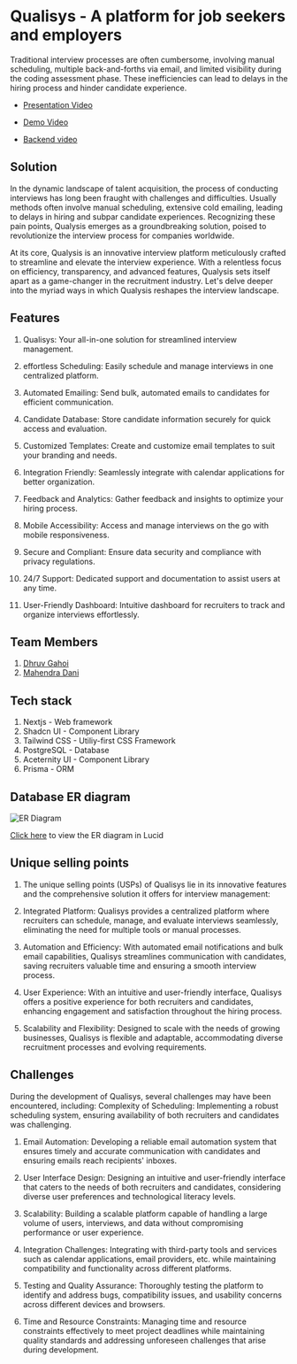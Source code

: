 # Qualisys - A platform for job seekers and employers


Traditional interview processes are often cumbersome, involving manual scheduling, multiple back-and-forths via email, and limited visibility during the coding assessment phase. These inefficiencies can lead to delays in the hiring process and hinder candidate experience.

- [Presentation Video](https://www.loom.com/share/a4cb392de49e4d7f910c9a2908217d82?sid=95a36a9b-d54e-49df-ab5c-11266128966b)

- [Demo Video](https://www.loom.com/share/5c4292ff4f4449d9a772680fb0ab187c?sid=83c760e4-4e0d-4c2e-a4bd-4e1bd1f14797)

- [Backend video](https://www.loom.com/share/8b5b57f4f63047eb8bdd1134b2c6d5bc?sid=7358d476-13f5-45e2-9b4b-a83dc1fc0937)

## Solution

In the dynamic landscape of talent acquisition, the process of conducting interviews has long been fraught with challenges and difficulties. Usually methods often involve manual scheduling, extensive cold emailing, leading to delays in hiring and subpar candidate experiences. Recognizing these pain points, Qualysis emerges as a groundbreaking solution, poised to revolutionize the interview process for companies worldwide.

At its core, Qualysis is an innovative interview platform meticulously crafted to streamline and elevate the interview experience. With a relentless focus on efficiency, transparency, and advanced features, Qualysis sets itself apart as a game-changer in the recruitment industry. Let's delve deeper into the myriad ways in which Qualysis reshapes the interview landscape.

## Features

1. Qualisys: Your all-in-one solution for streamlined interview management.

2. effortless Scheduling: Easily schedule and manage interviews in one centralized platform.

3. Automated Emailing: Send bulk, automated emails to candidates for efficient communication.

4. Candidate Database: Store candidate information securely for quick access and evaluation.

5. Customized Templates: Create and customize email templates to suit your branding and needs.

6. Integration Friendly: Seamlessly integrate with calendar applications for better organization.

7. Feedback and Analytics: Gather feedback and insights to optimize your hiring process.

8. Mobile Accessibility: Access and manage interviews on the go with mobile responsiveness.

9. Secure and Compliant: Ensure data security and compliance with privacy regulations.

10. 24/7 Support: Dedicated support and documentation to assist users at any time.

11. User-Friendly Dashboard: Intuitive dashboard for recruiters to track and organize interviews effortlessly.

## Team Members

1. [Dhruv Gahoi](https://github.com/DhruvGahoi)
2. [Mahendra Dani](https://github.com/MahendraDani)

## Tech stack

1. Nextjs - Web framework
2. Shadcn UI - Component Library
3. Tailwind CSS - Utiliy-first CSS Framework
4. PostgreSQL - Database
5. Aceternity UI - Component Library
6. Prisma - ORM

## Database ER diagram

![ER Diagram](/public//er.png)

[Click here](https://lucid.app/lucidchart/ad2aa74e-6b17-492b-998a-327943c16008/edit?viewport_loc=-153%2C-271%2C2859%2C1613%2C0_0&invitationId=inv_e187587d-6f2d-4a63-82fa-da76b3747996) to view the ER diagram in Lucid

## Unique selling points

1. The unique selling points (USPs) of Qualisys lie in its innovative features and the comprehensive solution it offers for interview management:

2. Integrated Platform: Qualisys provides a centralized platform where recruiters can schedule, manage, and evaluate interviews seamlessly, eliminating the need for multiple tools or manual processes.

3. Automation and Efficiency: With automated email notifications and bulk email capabilities, Qualisys streamlines communication with candidates, saving recruiters valuable time and ensuring a smooth interview process.

4. User Experience: With an intuitive and user-friendly interface, Qualisys offers a positive experience for both recruiters and candidates, enhancing engagement and satisfaction throughout the hiring process.

5. Scalability and Flexibility: Designed to scale with the needs of growing businesses, Qualisys is flexible and adaptable, accommodating diverse recruitment processes and evolving requirements.

## Challenges

During the development of Qualisys, several challenges may have been encountered, including:
Complexity of Scheduling: Implementing a robust scheduling system, ensuring availability of both recruiters and candidates was challenging.

1. Email Automation: Developing a reliable email automation system that ensures timely and accurate communication with candidates and ensuring emails reach recipients' inboxes.

2. User Interface Design: Designing an intuitive and user-friendly interface that caters to the needs of both recruiters and candidates, considering diverse user preferences and technological literacy levels.

3. Scalability: Building a scalable platform capable of handling a large volume of users, interviews, and data without compromising performance or user experience.

4. Integration Challenges: Integrating with third-party tools and services such as calendar applications, email providers, etc. while maintaining compatibility and functionality across different platforms.

5. Testing and Quality Assurance: Thoroughly testing the platform to identify and address bugs, compatibility issues, and usability concerns across different devices and browsers.

6. Time and Resource Constraints: Managing time and resource constraints effectively to meet project deadlines while maintaining quality standards and addressing unforeseen challenges that arise during development.
